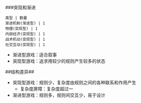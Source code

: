 ###突现和渐进
```table:pie
类型 | 数量
渐进机制(渐进型) | 1
物理(突现型) | 1
内部经济(突现型) | 1
战术机动(突现型) | 1
社交互动(突现型) | 1
```

- 渐进型游戏：适合叙事
- 突现型游戏：追求用较少的规则产生较多的状态

##结构差异##
- 突现型游戏：规则少，复杂度由规则之间的各种联系和作用产生
    - 复杂度屏障：复杂度超过一
- 渐进型游戏：规则多，规则间交互少，易于设计